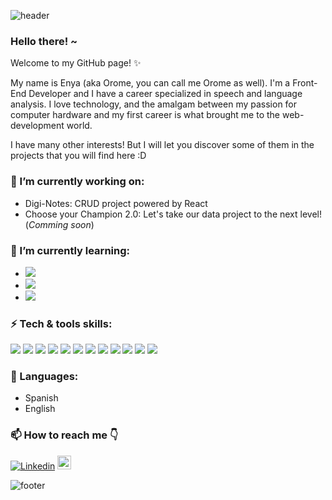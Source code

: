 ![header](https://capsule-render.vercel.app/api?type=wave&color=gradient&height=200&section=header)

### Hello there! ~

Welcome to my GitHub page! ✨ 

My name is Enya (aka Orome, you can call me Orome as well). I'm a Front-End Developer and I have a career specialized in speech and language analysis. 
I love technology, and the amalgam between my passion for computer hardware and my first career is what brought me to the web-development world.

I have many other interests! But I will let you discover some of them in the projects that you will find here :D


### 🔭 I’m currently working on:
   - Digi-Notes: CRUD project powered by React
   - Choose your Champion 2.0: Let's take our data project to the next level! (*Comming soon*)

### 🌱 I’m currently learning:
   - <img src="https://img.shields.io/badge/-Redux-blueviolet?style=flat&logo=Redux&logoColor=white">
   - <img src="https://img.shields.io/badge/-Sass-pink?style=flat&logo=Sass&logoColor=white">
   - <img src="https://img.shields.io/badge/-Jest-blue?style=flat&logo=Jest&logoColor=white">

### ⚡ Tech & tools skills:
   <img src="https://img.shields.io/badge/-React-blue?style=flat&logo=react&logoColor=white">
   <img src = "https://img.shields.io/badge/-HTML5-E34F26?style=flat&logo=html5&logoColor=white"> <img src = "https://img.shields.io/badge/-CSS3-1572B6?style=flat&logo=css3&logoColor=white">
   <img src="https://img.shields.io/badge/-JavaScript-eed718?style=flat&logo=javascript&logoColor=ffffff">
   <img src="https://img.shields.io/badge/-Firebase-FFA611?style=flat&logo=firebase&logoColor=FFFFFF">
   <img src="http://img.shields.io/badge/-Git-F1502F?style=flat&logo=git&logoColor=FFFFFF">
   <img src="http://img.shields.io/badge/-Github-000000?style=flat&logo=github&logoColor=FFFFFF">
   <img src="http://img.shields.io/badge/-VS%20Code-007ACC?style=flat&logo=visual%20studio%20code&logoColor=white">
   <img src="https://img.shields.io/badge/-NPM-red?style=flat&logo=Npm&logoColor=white">
   <img src="https://img.shields.io/badge/-ESlint-purple?style=flat&logo=Eslint&logoColor=white">
   <img src="https://img.shields.io/badge/-Figma-000000?style=flat&logo=Figma&logoColor=white">
   <img src="https://img.shields.io/badge/-Trello-007ACC?style=flat&logo=Trello&logoColor=white">
   
### 💬 Languages:
   - Spanish
   - English
   
### 📫 How to reach me :point_down:
[![Linkedin](https://img.shields.io/badge/-LinkedIn-blue?style=flat&logo=Linkedin&logoColor=white)](https://www.linkedin.com/in/enyagonzalez/)
[<img src="https://img.shields.io/github/followers/OromeSenryu?label=follow&style=social" height="22" title="Follow me" />](https://github.com/OromeSenryu)

![footer](https://capsule-render.vercel.app/api?type=wave&color=gradient&height=200&section=footer)
